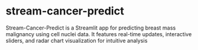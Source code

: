 # stream-cancer-predict
Stream-Cancer-Predict is a Streamlit app for predicting breast mass malignancy using cell nuclei data. It features real-time updates, interactive sliders, and radar chart visualization for intuitive analysis
